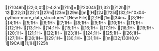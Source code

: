 [?1049h[22;0;0t[>4;2m[?1h=[?2004h[1;32r[?12h[?12l[22;2t[22;1t[27m[23m[29m[m[H[2J[?25l[32;1H"0x04-python-more_data_structures" [New File][2;1H[1m[34m~                                                                                                                                                     [3;1H~                                                                                                                                                     [4;1H~                                                                                                                                                     [5;1H~                                                                                                                                                     [6;1H~                                                                                                                                                     [7;1H~                                                                                                                                                     [8;1H~                                                                                                                                                     [9;1H~                                                                                                                                                     [10;1H~                                                                                                                                                     [11;1H~                                                                                                                                                     [12;1H~                                                                                                                                                     [13;1H~                                                                                                                                                     [14;1H~                                                                                                                                                     [15;1H~                                                                                                                                                     [16;1H~                                                                                                                                                     [17;1H~                                                                                                                                                     [18;1H~                                                                                                                                                     [19;1H~                                                                                                                                                     [20;1H~                                                                                                                                                     [21;1H~                                                                                                                                                     [22;1H~                                                                                                                                                     [23;1H~                                                                                                                                                     [24;1H~                                                                                                                                                     [25;1H~                                                                                                                                                     [26;1H~                                                                                                                                                     [27;1H~                                                                                                                                                     [28;1H~                                                                                                                                                     [29;1H~                                                                                                                                                     [30;1H~                                                                                                                                                     [31;1H~                                                                                                                                                     [m[32;133H0,0-1[9CAll[1;1H[?25h